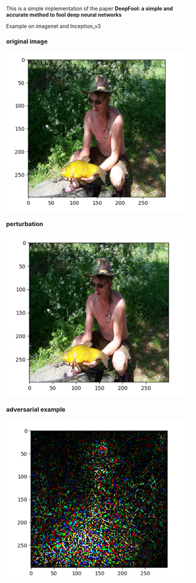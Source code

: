 This is a simple implementation of the paper **DeepFool: a simple and accurate method to fool deep neural networks**

Example on imagenet and Inception_v3

### original image

 ![avatar](/Deepfool/origin.png) 

### perturbation

 ![avatar](/Deepfool/now.PNG) 

### adversarial example

 ![avatar](/Deepfool/pert.png) 

